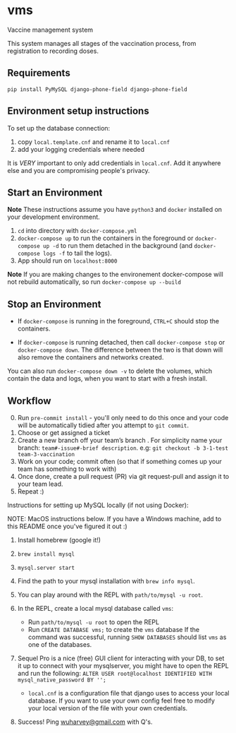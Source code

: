 # vms

Vaccine management system

This system manages all stages of the vaccination process, from registration to recording doses.

## Requirements

`pip install PyMySQL django-phone-field django-phone-field`

## Environment setup instructions

To set up the database connection:

1. copy `local.template.cnf` and rename it to `local.cnf`
2. add your logging credentials where needed

It is _VERY_ important to only add credentials in `local.cnf`. Add it anywhere else and you are compromising people's privacy.

## Start an Environment

**Note** These instructions assume you have `python3` and `docker` installed on your development environment.

1. `cd` into directory with `docker-compose.yml`
2. `docker-compose up` to run the containers in the foreground or `docker-compose up -d` to run them detached in the background (and `docker-compose logs -f` to tail the logs).
3. App should run on `localhost:8000`

**Note** If you are making changes to the environement docker-compose will not rebuild automatically, so run `docker-compose up --build`

## Stop an Environment

- If `docker-compose` is running in the foreground, `CTRL+C` should stop the containers.

- If `docker-compose` is running detached, then call `docker-compose stop` or `docker-compose down`. The difference between the two is that down will also remove the containers and networks created.

You can also run `docker-compose down -v` to delete the volumes, which contain the data and logs, when you want to start with a fresh install.

## Workflow

0. Run `pre-commit install` - you'll only need to do this once and your code will be automatically tidied after you attempt to `git commit`.
1. Choose or get assigned a ticket
2. Create a new branch off your team’s branch . For simplicity name your branch: `team#-issue#-brief description`.
   e.g: `git checkout -b 3-1-test team-3-vaccination`
3. Work on your code; commit often (so that if something comes up your team has something to work with)
4. Once done, create a pull request (PR) via git request-pull and assign it to your team lead.
5. Repeat :)

Instructions for setting up MySQL locally (if not using Docker):

NOTE: MacOS instructions below. If you have a Windows machine, add to this README once you've figured it out :)

1. Install homebrew (google it!)
2. `brew install mysql`
3. `mysql.server start`
4. Find the path to your mysql installation with `brew info mysql`.
5. You can play around with the REPL with `path/to/mysql -u root`.
6. In the REPL, create a local mysql database called `vms`:
   - Run `path/to/mysql -u root` to open the REPL
   - Run `CREATE DATABASE vms;` to create the `vms` database
     If the command was successful, running `SHOW DATABASES` should list `vms` as one of the databases.
7. Sequel Pro is a nice (free) GUI client for interacting with your DB, to set it up to connect with your mysqlserver, you might have to open the REPL and run the following: `ALTER USER root@localhost IDENTIFIED WITH mysql_native_password BY '';`

   - `local.cnf` is a configuration file that django uses to access your local database. If you want to use your own config feel free to modify your local version of the file with your own credentials.

8. Success! Ping wuharvey@gmail.com with Q's.
